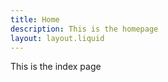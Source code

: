 ```yaml
---
title: Home
description: This is the homepage
layout: layout.liquid
---
```


This is the index page

